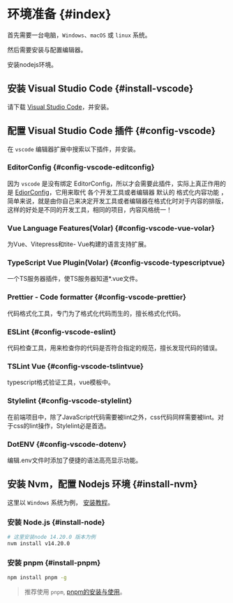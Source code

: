 # 环境准备 {#index}

首先需要一台电脑，`Windows`、`macOS` 或 `linux` 系统。

然后需要安装与配置编辑器。

安装nodejs环境。

## 安装 Visual Studio Code {#install-vscode}

请下载 [Visual Studio Code](https://code.visualstudio.com/)，并安装。

## 配置 Visual Studio Code 插件 {#config-vscode}

在 `vscode` 编辑器扩展中搜索以下插件，并安装。

### EditorConfig {#config-vscode-editconfig}

因为 `vscode` 是没有绑定 EditorConfig，所以才会需要此插件，实际上真正作用的是 [EdiorConfig](https://editorconfig.org/)，它用来取代 各个开发工具或者编辑器 默认的 格式化内容功能 ，简单来说，就是由你自己来决定开发工具或者编辑器在格式化时对于内容的排版，这样的好处是不同的开发工具，相同的项目，内容风格统一！


### Vue Language Features(Volar) {#config-vscode-vue-volar}

为Vue、Vitepress和tite- Vue构建的语言支持扩展。

### TypeScript Vue Plugin(Volar) {#config-vscode-typescriptvue}

一个TS服务器插件，使TS服务器知道*.vue文件。

### Prettier - Code formatter {#config-vscode-prettier}

代码格式化工具，专门为了格式化代码而生的，擅长格式化代码。

### ESLint {#config-vscode-eslint}

代码检查工具，用来检查你的代码是否符合指定的规范，擅长发现代码的错误。

### TSLint Vue {#config-vscode-tslintvue}

typescript格式验证工具，vue模板中。

### Stylelint {#config-vscode-stylelint}

在前端项目中，除了JavaScript代码需要被lint之外，css代码同样需要被lint。对于css的lint操作，Stylelint必是首选。

### DotENV {#config-vscode-dotenv}

编辑.env文件时添加了便捷的语法高亮显示功能。



## 安装 Nvm，配置 Nodejs 环境 {#install-nvm}

这里以 `Windows` 系统为例， [安装教程](http://liqingsong.cc/article/detail/4)。

### 安装 Node.js {#install-node}

```sh
# 这里安装node 14.20.0 版本为例
nvm install v14.20.0
```

### 安装 pnpm {#install-pnpm}


```sh
npm install pnpm -g
```

> 推荐使用 `pnpm`, [pnpm的安装与使用](http://liqingsong.cc/article/detail/26)。


